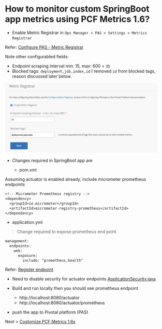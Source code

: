 # How to monitor custom SpringBoot app metrics using PCF Metrics 1.6?

* Enable Metric Registrar in `Ops Manager > PAS > Settings > Metrics Registrar`

Refer: [Configure PAS - Metric Registrar](https://docs.pivotal.io/platform/application-service/2-8/operating/configure-pas.html#metric-registrar)

Note other configurabled fields:
* Endpoint scraping interval  min: 15, max: 600   = `35`
* Blocked tags: `deployment,job,index,id`
I removed `id` from blocked tags, reason discussed later below.

![PAS Metrics Registrar Configuration](../images/pas-metrics-registrar-configuration.png)



* Changes required in SpringBoot app are

  * pom.xml

Assuming actuator is enabled already, include micrometer prometheus endpoints

```
<!-- Micrometer Prometheus registry -->
<dependency>
  <groupId>io.micrometer</groupId>
  <artifactId>micrometer-registry-prometheus</artifactId>
</dependency>
```

  * application.yml

> Change required to expose prometheus end point

```
management:
  endpoints:
    web:
      exposure:
        include: "prometheus,health"
```

Refer: [Register endpoint](https://docs.pivotal.io/platform/application-service/2-8/metric-registrar/using.html#register-endpoint)

* Need to disable security for actuator endpoints [ApplicationSecurity.java](../src/main/java/ad/example/performance/ApplicationSecurity.java)

* Build and run locally then you should see prometheus endpoint
  * http://localhost:8080/actuator
  * http://localhost:8080/actuator/prometheus

* push the app to Pivotal platform (PAS)

Next > [Customize PCF Metrics 1.6x](customize-pcf-metrics-1-6.md)
